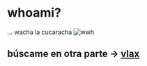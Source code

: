 # whoami?
... wacha la cucaracha  ![wwh](https://web.archive.org/web/20071213105451/http://www.geocities.com/clipart/pbi/pictures/Holiday/skeletonanim03.gif)
## búscame en otra parte -> [vlax](https://vlax.dyne.org)
